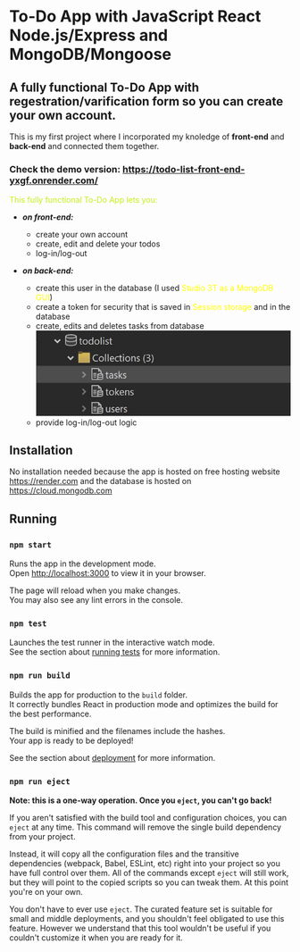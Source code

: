 # To-Do App with JavaScript React Node.js/Express and MongoDB/Mongoose

## A fully functional To-Do App with regestration/varification form so you can create your own account.

This is my first project where I incorporated my knoledge of **front-end** and **back-end** and connected them together.

### Check the demo version: https://todo-list-front-end-yxgf.onrender.com/

<div style="color:#c5f015">This fully functional To-Do App lets you:</div>

-   **_on front-end:_**

    -   create your own account
    -   create, edit and delete your todos
    -   log-in/log-out

-   **_on back-end:_**

    -   create this user in the database (I used <span style="color:yellow">Studio 3T as a MongoDB GUI</span>)
    -   create a token for security that is saved in <span style="color:yellow">Session storage</span> and in the database
    -   create, edits and deletes tasks from database
        ![database](./database-collection.JPG)
    -   provide log-in/log-out logic

## Installation

No installation needed because the app is hosted on free hosting website
https://render.com and the database is hosted on https://cloud.mongodb.com

## Running

### `npm start`

Runs the app in the development mode.\
Open [http://localhost:3000](http://localhost:3000) to view it in your browser.

The page will reload when you make changes.\
You may also see any lint errors in the console.

### `npm test`

Launches the test runner in the interactive watch mode.\
See the section about [running tests](https://facebook.github.io/create-react-app/docs/running-tests) for more information.

### `npm run build`

Builds the app for production to the `build` folder.\
It correctly bundles React in production mode and optimizes the build for the best performance.

The build is minified and the filenames include the hashes.\
Your app is ready to be deployed!

See the section about [deployment](https://facebook.github.io/create-react-app/docs/deployment) for more information.

### `npm run eject`

**Note: this is a one-way operation. Once you `eject`, you can't go back!**

If you aren't satisfied with the build tool and configuration choices, you can `eject` at any time. This command will remove the single build dependency from your project.

Instead, it will copy all the configuration files and the transitive dependencies (webpack, Babel, ESLint, etc) right into your project so you have full control over them. All of the commands except `eject` will still work, but they will point to the copied scripts so you can tweak them. At this point you're on your own.

You don't have to ever use `eject`. The curated feature set is suitable for small and middle deployments, and you shouldn't feel obligated to use this feature. However we understand that this tool wouldn't be useful if you couldn't customize it when you are ready for it.
